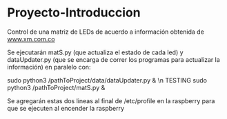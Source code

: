 # Proyecto-Introduccion
Control de una matriz de LEDs de acuerdo a información obtenida de www.xm.com.co

Se ejecutarán matS.py (que actualiza el estado de cada led) y dataUpdater.py (que se encarga de correr los programas para actualizar la información) en paralelo con:

sudo python3 /pathToProject/data/dataUpdater.py & \n
TESTING
sudo python3 /pathToProject/matS.py &

Se agregarán estas dos lineas al final de /etc/profile en la raspberry para que se ejecuten al encender la raspberry